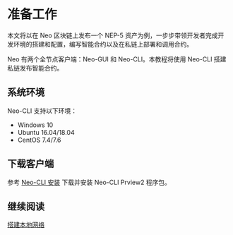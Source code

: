 # 准备工作

本文将以在 Neo 区块链上发布一个 NEP-5 资产为例，一步步带领开发者完成开发环境的搭建和配置，编写智能合约以及在私链上部署和调用合约。

Neo 有两个全节点客户端：Neo-GUI 和 Neo-CLI。本教程将使用 Neo-CLI 搭建私链发布智能合约。

## 系统环境

Neo-CLI 支持以下环境：

- Windows 10
- Ubuntu 16.04/18.04
- CentOS 7.4/7.6

## 下载客户端

参考 [Neo-CLI 安装](../../node/cli/setup.md) 下载并安装 Neo-CLI Prview2 程序包。

## 继续阅读

[搭建本地网络](enviroment.md)